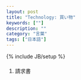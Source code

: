 ```yaml
---
layout: post
title: "Technology: 買い物"
keywords: [""]
description: ""
category: "言葉"
tags: ["日本語"]
---
```

{% include JB/setup %}

####
1. 請求書
